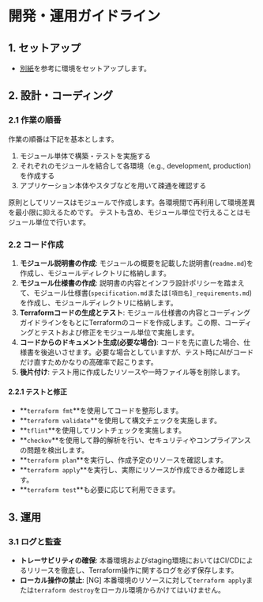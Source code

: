 # 開発・運用ガイドライン

## 1. セットアップ

- [別紙](documents/setup.md)を参考に環境をセットアップします。

## 2. 設計・コーディング

### 2.1 作業の順番

作業の順番は下記を基本とします。

1. モジュール単体で構築・テストを実施する
2. それぞれのモジュールを結合して各環境（e.g., development, production)を作成する
3. アプリケーション本体やスタブなどを用いて疎通を確認する

原則としてリソースはモジュールで作成します。各環境間で再利用して環境差異を最小限に抑えるためです。
テストも含め、モジュール単位で行えることはモジュール単位で行います。

### 2.2 コード作成

1. **モジュール説明書の作成**: モジュールの概要を記載した説明書(`readme.md`)を作成し、モジュールディレクトリに格納します。
2. **モジュール仕様書の作成**: 説明書の内容とインフラ設計ポリシーを踏まえて、モジュール仕様書(`specification.md`または`[項目名]_requirements.md`)を作成し、モジュールディレクトリに格納します。
3. **Terraformコードの生成とテスト**: モジュール仕様書の内容とコーディングガイドラインをもとにTerraformのコードを作成します。この際、コーディングとテストおよび修正をモジュール単位で実施します。
4. **コードからのドキュメント生成(必要な場合)**: コードを先に直した場合、仕様書を後追いさせます。必要な場合としていますが、テスト時にAIがコードだけ直すためかなりの高確率で起こります。
5. **後片付け**: テスト用に作成したリソースや一時ファイル等を削除します。

#### 2.2.1 テストと修正

- **`terraform fmt`**を使用してコードを整形します。
- **`terraform validate`**を使用して構文チェックを実施します。
- **`tflint`**を使用してリントチェックを実施します。
- **`checkov`**を使用して静的解析を行い、セキュリティやコンプライアンスの問題を検出します。
- **`terraform plan`**を実行し、作成予定のリソースを確認します。
- **`terraform apply`**を実行し、実際にリソースが作成できるか確認します。
- **`terraform test`**も必要に応じて利用できます。

## 3. 運用

### 3.1 ログと監査
- **トレーサビリティの確保**: 本番環境およびstaging環境においてはCI/CDによるリリースを徹底し、Terraform操作に関するログを必ず保存します。
- **ローカル操作の禁止**: [NG] 本番環境のリソースに対して`terraform apply`または`terraform destroy`をローカル環境からかけてはいけません。


